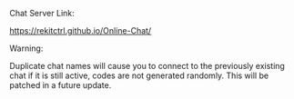 Chat Server Link:

https://rekitctrl.github.io/Online-Chat/

Warning:

Duplicate chat names will cause you to connect to the previously existing chat if it is still active, codes are not generated randomly. This will be patched in a future update.
